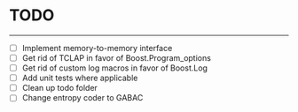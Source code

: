 # TODO

---

- [ ] Implement memory-to-memory interface
- [ ] Get rid of TCLAP in favor of Boost.Program_options
- [ ] Get rid of custom log macros in favor of Boost.Log
- [ ] Add unit tests where applicable
- [ ] Clean up todo folder
- [ ] Change entropy coder to GABAC
